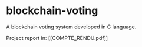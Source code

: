 # blockchain-voting
A blockchain voting system developed in C language.

Project report in: [[COMPTE_RENDU.pdf]]
